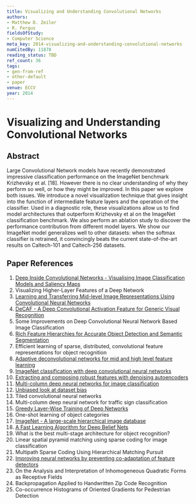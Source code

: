 ```yaml
---
title: Visualizing and Understanding Convolutional Networks
authors:
- Matthew D. Zeiler
- R. Fergus
fieldsOfStudy:
- Computer Science
meta_key: 2014-visualizing-and-understanding-convolutional-networks
numCitedBy: 11878
reading_status: TBD
ref_count: 36
tags:
- gen-from-ref
- other-default
- paper
venue: ECCV
year: 2014
---
```


# Visualizing and Understanding Convolutional Networks

## Abstract

Large Convolutional Network models have recently demonstrated impressive classification performance on the ImageNet benchmark Krizhevsky et al. [18]. However there is no clear understanding of why they perform so well, or how they might be improved. In this paper we explore both issues. We introduce a novel visualization technique that gives insight into the function of intermediate feature layers and the operation of the classifier. Used in a diagnostic role, these visualizations allow us to find model architectures that outperform Krizhevsky et al on the ImageNet classification benchmark. We also perform an ablation study to discover the performance contribution from different model layers. We show our ImageNet model generalizes well to other datasets: when the softmax classifier is retrained, it convincingly beats the current state-of-the-art results on Caltech-101 and Caltech-256 datasets.

## Paper References

1. [Deep Inside Convolutional Networks - Visualising Image Classification Models and Saliency Maps](2014-deep-inside-convolutional-networks-visualising-image-classification-models-and-saliency-maps)
2. Visualizing Higher-Layer Features of a Deep Network
3. [Learning and Transferring Mid-level Image Representations Using Convolutional Neural Networks](2014-learning-and-transferring-mid-level-image-representations-using-convolutional-neural-networks)
4. [DeCAF - A Deep Convolutional Activation Feature for Generic Visual Recognition](2014-decaf-a-deep-convolutional-activation-feature-for-generic-visual-recognition)
5. Some Improvements on Deep Convolutional Neural Network Based Image Classification
6. [Rich Feature Hierarchies for Accurate Object Detection and Semantic Segmentation](2014-rich-feature-hierarchies-for-accurate-object-detection-and-semantic-segmentation)
7. Efficient learning of sparse, distributed, convolutional feature representations for object recognition
8. [Adaptive deconvolutional networks for mid and high level feature learning](2011-adaptive-deconvolutional-networks-for-mid-and-high-level-feature-learning)
9. [ImageNet classification with deep convolutional neural networks](2012-imagenet-classification-with-deep-convolutional-neural-networks)
10. [Extracting and composing robust features with denoising autoencoders](2008-extracting-and-composing-robust-features-with-denoising-autoencoders)
11. [Multi-column deep neural networks for image classification](2012-multi-column-deep-neural-networks-for-image-classification)
12. [Unbiased look at dataset bias](2011-unbiased-look-at-dataset-bias)
13. Tiled convolutional neural networks
14. Multi-column deep neural network for traffic sign classification
15. [Greedy Layer-Wise Training of Deep Networks](2006-greedy-layer-wise-training-of-deep-networks)
16. One-shot learning of object categories
17. [ImageNet - A large-scale hierarchical image database](2009-imagenet-a-large-scale-hierarchical-image-database)
18. [A Fast Learning Algorithm for Deep Belief Nets](2006-a-fast-learning-algorithm-for-deep-belief-nets)
19. What is the best multi-stage architecture for object recognition?
20. Linear spatial pyramid matching using sparse coding for image classification
21. Multipath Sparse Coding Using Hierarchical Matching Pursuit
22. [Improving neural networks by preventing co-adaptation of feature detectors](2012-improving-neural-networks-by-preventing-co-adaptation-of-feature-detectors)
23. On the Analysis and Interpretation of Inhomogeneous Quadratic Forms as Receptive Fields
24. Backpropagation Applied to Handwritten Zip Code Recognition
25. Co-occurrence Histograms of Oriented Gradients for Pedestrian Detection
